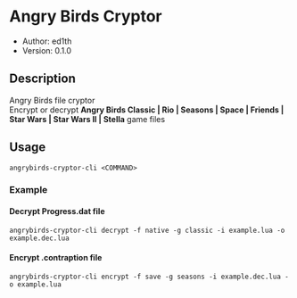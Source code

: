 # Angry Birds Cryptor

* Author: ed1th
* Version: 0.1.0

## Description
Angry Birds file cryptor<br>
Encrypt or decrypt **Angry Birds Classic | Rio | Seasons | Space | Friends | Star Wars | Star Wars II | Stella** game files

## Usage
`angrybirds-cryptor-cli <COMMAND>`

### Example
#### Decrypt Progress.dat file
`angrybirds-cryptor-cli decrypt -f native -g classic -i example.lua -o example.dec.lua`
#### Encrypt .contraption file
`angrybirds-cryptor-cli encrypt -f save -g seasons -i example.dec.lua -o example.lua`